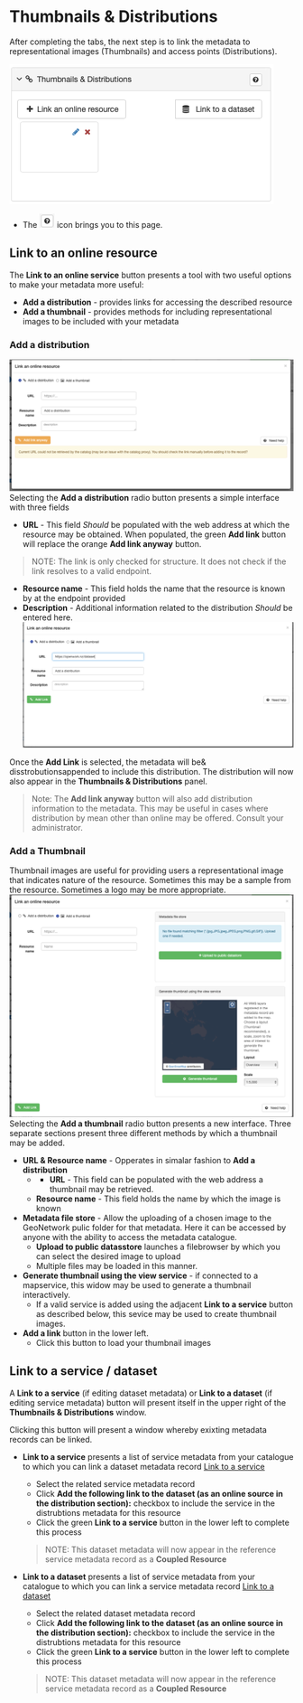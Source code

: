 
# Thumbnails & Distributions 
After completing the tabs, the next step is to link the metadata to representational images (Thumbnails) and access points (Distributions). 

![Thumbnails & Distributions](images/thumbsDists.png)

* The ![Question mark](images/Question.png) icon brings you to this page.

## Link to an online resource
The **Link to an online service** button presents a tool with two useful options to make your metadata more useful:
* **Add a distribution** - provides links for accessing the described resource
* **Add a thumbnail** - provides methods for including representational images to be included with your metadata

### Add a distribution
![Link a distribution dialogue](images/LinkDistro.png)
Selecting the **Add a distribution** radio button presents a simple interface with three fields
* **URL** - This field _Should_ be populated with the web address at which the resource may be obtained. When populated, the green **Add link** button will replace the orange **Add link anyway** button.
>NOTE: The link is only checked for structure. It does not check if the link resolves to a valid endpoint. 
* **Resource name** - This field holds the name that the resource is known by at the endpoint provided
* **Description** - Additional information related to the distribution _Should_ be entered here.
![Link ready to add](images/LinkDistroValid.png)

Once the **Add Link** is selected, the metadata will be& disstrobutionsappended to include this distribution. The distribution will now also appear in the **Thumbnails & Distributions** panel.

>Note: The **Add link anyway** button will also add distribution information to the metadata. This may be useful in cases where distribution by mean other than online may be offered. Consult your administrator.

### Add a Thumbnail
Thumbnail images are useful for providing users a representational image that indicates nature of the resource. Sometimes this may be a sample from the resource. Sometimes a logo may be more appropriate.
![Add thumbnail](images/addThumbnailDialogue.png)
Selecting the **Add a thumbnail** radio button presents a new interface. Three separate sections present three different methods by which a thumbnail may be added.
* **URL & Resource name** - Opperates in simalar fashion to **Add a distribution**
    * * **URL** - This field can be populated with the web address a thumbnail may be retrieved. 
    * **Resource name** - This field holds the name by which the image is known 
* **Metadata file store** - Allow the uploading of a chosen image to the GeoNetwork pulic folder for that metadata. Here it can be accessed by anyone with the ability to access the metadata catalogue.
    * **Upload to public datasstore** launches a filebrowser by which you can select the desired image to upload 
    * Multiple files may be loaded in this manner.
* **Generate thumbnail using the view service** - if connected to a mapservice, this widow may be used to generate a thumbnail interactively.
    * If a valid service is added using the adjacent **Link to a service** button as described below, this sevice may be used to create thumbnail images. 
* **Add a link** button in the lower left.
    * Click this button to load your thumbnail images

## Link to a service / dataset 
A **Link to a service** (if editing dataset metadata) or **Link to a dataset** (if editing service metadata) button will present itself in the upper right of the **Thumbnails & Distributions** window.

Clicking this button will present a window whereby exixting metadata records can be linked.

* **Link to a service** presents a list of service metadata from your catalogue to which you can link a dataset metadata record
[Link to a service](./images/LinkToService.png)
    * Select the related service metadata record
    * Click **Add the following link to the dataset (as an online source in the distribution section):** checkbox to include the service in the distrubtions metadata for this resource
    * Click the green **Link to a service** button in the lower left to complete this process
    >NOTE: This dataset metadata will now appear in the reference service metadata record as a **Coupled Resource**

* **Link to a dataset** presents a list of service metadata from your catalogue to which you can link a service metadata record
[Link to a dataset](./images/LinkToDataset.png)
	* Select the related dataset metadata record
	* Click **Add the following link to the dataset (as an online source in the distribution section):** checkbox to include the service in the distrubtions metadata for this resource
	* Click the green **Link to a service** button in the lower left to complete this process
	>NOTE: This dataset metadata will now appear in the reference service metadata record as a **Coupled Resource**




    
